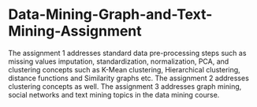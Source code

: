 # Data-Mining-Graph-and-Text-Mining-Assignment
The assignment 1 addresses standard data pre-processing steps such as missing values imputation, standardization, normalization, PCA, and clustering concepts such as K-Mean clustering, Hierarchical clustering, distance functions and Similarity graphs etc. 
The assignment 2 addresses clustering concepts as well.
The assignment 3 addresses graph mining, social networks and text mining topics in the data mining course.
